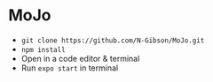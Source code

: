 # MoJo

- `git clone https://github.com/N-Gibson/MoJo.git`
- `npm install`
- Open in a code editor & terminal
- Run `expo start` in terminal

